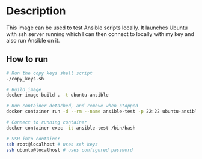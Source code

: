 # Description
This image can be used to test Ansible scripts locally. It launches Ubuntu with ssh server running which I can then connect to locally with my key and also run Ansible on it.

## How to run

```bash
# Run the copy keys shell script
./copy_keys.sh

# Build image
docker image build . -t ubuntu-ansible

# Run container detached, and remove when stopped
docker container run -d --rm --name ansible-test -p 22:22 ubuntu-ansible

# Connect to running container
docker container exec -it ansible-test /bin/bash

# SSH into container
ssh root@localhost # uses ssh keys
ssh ubuntu@localhost # uses configured password
```


